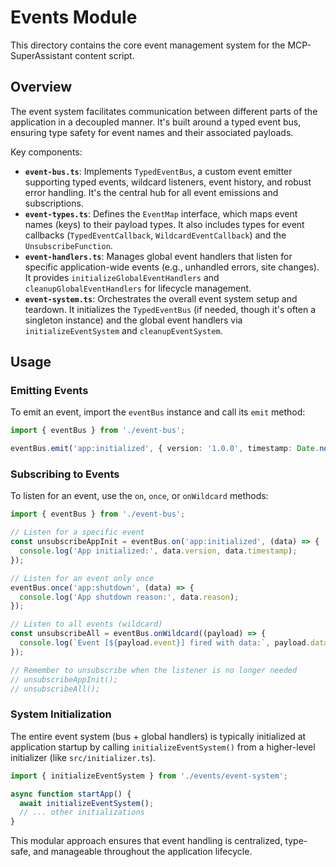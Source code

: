 # Events Module

This directory contains the core event management system for the MCP-SuperAssistant content script.

## Overview

The event system facilitates communication between different parts of the application in a decoupled manner. It's built around a typed event bus, ensuring type safety for event names and their associated payloads.

Key components:

- **`event-bus.ts`**: Implements `TypedEventBus`, a custom event emitter supporting typed events, wildcard listeners, event history, and robust error handling. It's the central hub for all event emissions and subscriptions.
- **`event-types.ts`**: Defines the `EventMap` interface, which maps event names (keys) to their payload types. It also includes types for event callbacks (`TypedEventCallback`, `WildcardEventCallback`) and the `UnsubscribeFunction`.
- **`event-handlers.ts`**: Manages global event handlers that listen for specific application-wide events (e.g., unhandled errors, site changes). It provides `initializeGlobalEventHandlers` and `cleanupGlobalEventHandlers` for lifecycle management.
- **`event-system.ts`**: Orchestrates the overall event system setup and teardown. It initializes the `TypedEventBus` (if needed, though it's often a singleton instance) and the global event handlers via `initializeEventSystem` and `cleanupEventSystem`.

## Usage

### Emitting Events

To emit an event, import the `eventBus` instance and call its `emit` method:

```typescript
import { eventBus } from './event-bus';

eventBus.emit('app:initialized', { version: '1.0.0', timestamp: Date.now() });
```

### Subscribing to Events

To listen for an event, use the `on`, `once`, or `onWildcard` methods:

```typescript
import { eventBus } from './event-bus';

// Listen for a specific event
const unsubscribeAppInit = eventBus.on('app:initialized', (data) => {
  console.log('App initialized:', data.version, data.timestamp);
});

// Listen for an event only once
eventBus.once('app:shutdown', (data) => {
  console.log('App shutdown reason:', data.reason);
});

// Listen to all events (wildcard)
const unsubscribeAll = eventBus.onWildcard((payload) => {
  console.log(`Event [${payload.event}] fired with data:`, payload.data);
});

// Remember to unsubscribe when the listener is no longer needed
// unsubscribeAppInit();
// unsubscribeAll();
```

### System Initialization

The entire event system (bus + global handlers) is typically initialized at application startup by calling `initializeEventSystem()` from a higher-level initializer (like `src/initializer.ts`).

```typescript
import { initializeEventSystem } from './events/event-system';

async function startApp() {
  await initializeEventSystem();
  // ... other initializations
}
```

This modular approach ensures that event handling is centralized, type-safe, and manageable throughout the application lifecycle.
